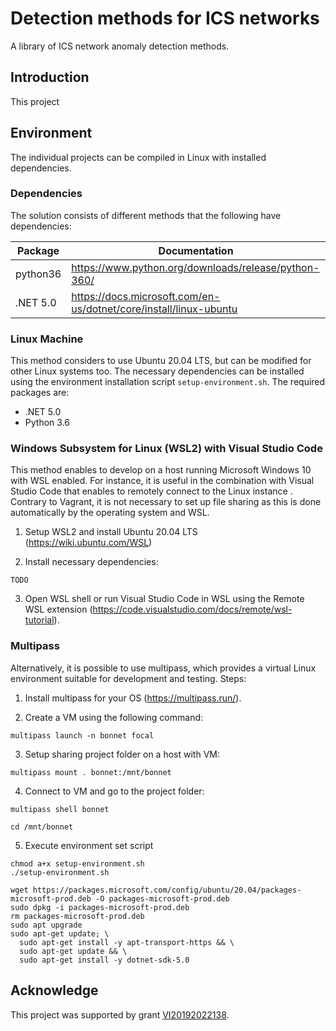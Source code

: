 # Detection methods for ICS networks

A library of ICS network anomaly detection methods. 

## Introduction

This project 

## Environment

The individual projects can be compiled in Linux with installed dependencies. 

### Dependencies

The solution consists of different methods that the following have dependencies:

| Package   | Documentation                                                     | 
| --------- | ----------------------------------------------------------------- |
| python36  | https://www.python.org/downloads/release/python-360/              |
| .NET 5.0  | https://docs.microsoft.com/en-us/dotnet/core/install/linux-ubuntu | 

### Linux Machine

This method considers to use Ubuntu 20.04 LTS, but can be modified for other Linux systems too.
The necessary dependencies can be installed using the environment installation script `setup-environment.sh`.
The required packages are:

* .NET 5.0 
* Python 3.6

### Windows Subsystem for Linux (WSL2) with Visual Studio Code

This method enables to develop on a host running Microsoft Windows 10 with WSL enabled. For instance, it is useful in the combination with Visual Studio Code that enables to remotely connect to the Linux instance . Contrary to Vagrant, it is not necessary to set up file sharing as this is done automatically by the operating system and WSL.

1. Setup WSL2 and install Ubuntu 20.04 LTS (https://wiki.ubuntu.com/WSL)

3. Install necessary dependencies:
```
TODO
```

3. Open WSL shell or run Visual Studio Code in WSL using the Remote WSL extension (https://code.visualstudio.com/docs/remote/wsl-tutorial). 

### Multipass

Alternatively, it is possible to use multipass, which provides a virtual Linux environment suitable for development and testing. Steps:

1. Install multipass for your OS (https://multipass.run/).

2. Create a VM using the following command:

```
multipass launch -n bonnet focal
```
3. Setup sharing project folder on a host with VM:

```
multipass mount . bonnet:/mnt/bonnet
```
4. Connect to VM and go to the project folder:

```
multipass shell bonnet
```

```
cd /mnt/bonnet
```

5. Execute environment set script

```
chmod a+x setup-environment.sh
./setup-environment.sh
```

```
wget https://packages.microsoft.com/config/ubuntu/20.04/packages-microsoft-prod.deb -O packages-microsoft-prod.deb
sudo dpkg -i packages-microsoft-prod.deb
rm packages-microsoft-prod.deb
sudo apt upgrade
sudo apt-get update; \
  sudo apt-get install -y apt-transport-https && \
  sudo apt-get update && \
  sudo apt-get install -y dotnet-sdk-5.0
```

## Acknowledge

This project was supported by grant [VI20192022138](https://www.fit.vut.cz/research/project/1303/).
